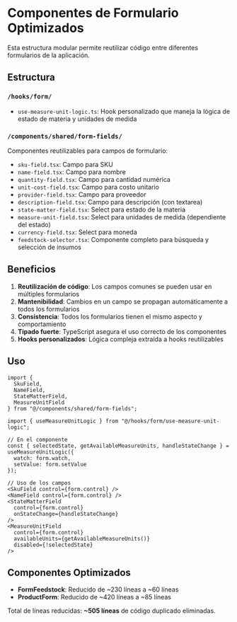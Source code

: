 # Componentes de Formulario Optimizados

Esta estructura modular permite reutilizar código entre diferentes formularios de la aplicación.

## Estructura

### `/hooks/form/`
- `use-measure-unit-logic.ts`: Hook personalizado que maneja la lógica de estado de materia y unidades de medida

### `/components/shared/form-fields/`
Componentes reutilizables para campos de formulario:

- `sku-field.tsx`: Campo para SKU
- `name-field.tsx`: Campo para nombre
- `quantity-field.tsx`: Campo para cantidad numérica
- `unit-cost-field.tsx`: Campo para costo unitario
- `provider-field.tsx`: Campo para proveedor
- `description-field.tsx`: Campo para descripción (con textarea)
- `state-matter-field.tsx`: Select para estado de la materia
- `measure-unit-field.tsx`: Select para unidades de medida (dependiente del estado)
- `currency-field.tsx`: Select para moneda
- `feedstock-selector.tsx`: Componente completo para búsqueda y selección de insumos

## Beneficios

1. **Reutilización de código**: Los campos comunes se pueden usar en múltiples formularios
2. **Mantenibilidad**: Cambios en un campo se propagan automáticamente a todos los formularios
3. **Consistencia**: Todos los formularios tienen el mismo aspecto y comportamiento
4. **Tipado fuerte**: TypeScript asegura el uso correcto de los componentes
5. **Hooks personalizados**: Lógica compleja extraída a hooks reutilizables

## Uso

```tsx
import {
  SkuField,
  NameField,
  StateMatterField,
  MeasureUnitField
} from "@/components/shared/form-fields";

import { useMeasureUnitLogic } from "@/hooks/form/use-measure-unit-logic";

// En el componente
const { selectedState, getAvailableMeasureUnits, handleStateChange } = useMeasureUnitLogic({
  watch: form.watch,
  setValue: form.setValue
});

// Uso de los campos
<SkuField control={form.control} />
<NameField control={form.control} />
<StateMatterField
  control={form.control}
  onStateChange={handleStateChange}
/>
<MeasureUnitField
  control={form.control}
  availableUnits={getAvailableMeasureUnits()}
  disabled={!selectedState}
/>
```

## Componentes Optimizados

- **FormFeedstock**: Reducido de ~230 líneas a ~60 líneas
- **ProductForm**: Reducido de ~420 líneas a ~85 líneas

Total de líneas reducidas: **~505 líneas** de código duplicado eliminadas.
